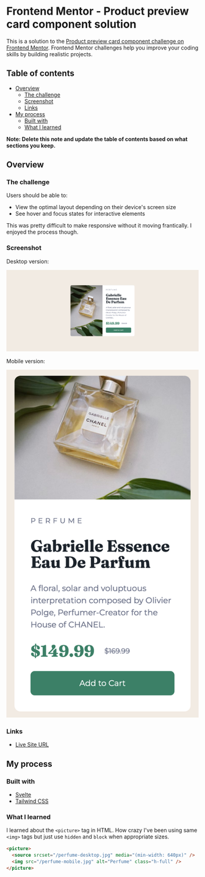 # Frontend Mentor - Product preview card component solution

This is a solution to the [Product preview card component challenge on Frontend Mentor](https://www.frontendmentor.io/challenges/product-preview-card-component-GO7UmttRfa). Frontend Mentor challenges help you improve your coding skills by building realistic projects.

## Table of contents

- [Overview](#overview)
  - [The challenge](#the-challenge)
  - [Screenshot](#screenshot)
  - [Links](#links)
- [My process](#my-process)
  - [Built with](#built-with)
  - [What I learned](#what-i-learned)

**Note: Delete this note and update the table of contents based on what sections you keep.**

## Overview

### The challenge

Users should be able to:

- View the optimal layout depending on their device's screen size
- See hover and focus states for interactive elements

This was pretty difficult to make responsive without it moving frantically. I enjoyed the process though.

### Screenshot

Desktop version:

![Desktop version](./screenshot_desktop.png)

Mobile version:

![Mobile version](./screenshot_mobile.png)

### Links

- [Live Site URL](https://product-preview-card.frilly.dev)

## My process

### Built with

- [Svelte](https://svelte.dev/)
- [Tailwind CSS](https://tailwindcss.com/)

### What I learned

I learned about the `<picture>` tag in HTML. How crazy I've been using same `<img>` tags but just use `hidden` and `block` when appropriate sizes.

```html
<picture>
  <source srcset="/perfume-desktop.jpg" media="(min-width: 640px)" />
  <img src="/perfume-mobile.jpg" alt="Perfume" class="h-full" />
</picture>
```
